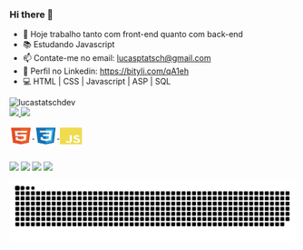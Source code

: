 ### Hi there 👋

- 💪 Hoje trabalho tanto com front-end quanto com back-end
- 📚 Estudando Javascript
- 📫 Contate-me no email: lucasptatsch@gmail.com
- 🔗 Perfil no Linkedin: https://bityli.com/qA1eh
- 💻 HTML | CSS | Javascript | ASP | SQL
<img src="https://komarev.com/ghpvc/?username=lucastatschdev&color=green" alt="lucastatschdev" />

<div>
  <a href="https://github.com/lucastatschdev">
  <img height="180em" src="https://github-readme-stats.vercel.app/api?username=lucastatschdev&show_icons=true&theme=react&include_all_commits=true&count_private=true"/>
  <img height="180em" src="https://github-readme-stats.vercel.app/api/top-langs/?username=lucastatschdev&layout=compact&langs_count=7&theme=react"/>
</div>
<div style="display: inline_block"><br>
  <img align="center" alt="Rafa-HTML" height="30" width="40" src="https://raw.githubusercontent.com/devicons/devicon/master/icons/html5/html5-original.svg">
  <img align="center" alt="Rafa-CSS" height="30" width="40" src="https://raw.githubusercontent.com/devicons/devicon/master/icons/css3/css3-original.svg">
  <img align="center" alt="Rafa-Js" height="30" width="40" src="https://raw.githubusercontent.com/devicons/devicon/master/icons/javascript/javascript-plain.svg">
</div>
  
  ##
 
<div> 
  <a href="https://instagram.com/lucastatsch" target="_blank"><img src="https://img.shields.io/badge/-Instagram-%23E4405F?style=for-the-badge&logo=instagram&logoColor=white" target="_blank"></a>
  <a href = "mailto:lucasptatsch@gmail.com"><img src="https://img.shields.io/badge/-Gmail-%23333?style=for-the-badge&logo=gmail&logoColor=white" target="_blank"></a>
  <a href="https://www.linkedin.com/in/lucas-tatsch-3a0096204" target="_blank"><img src="https://img.shields.io/badge/-LinkedIn-%230077B5?style=for-the-badge&logo=linkedin&logoColor=white" target="_blank"></a>
   <a href="https://api.whatsapp.com/send?phone=5548988286856" target="_blank"><img src="https://img.shields.io/badge/WhatsApp-25D366?style=for-the-badge&logo=whatsapp&logoColor=white" target="_blank"></a>
 
  ![Snake animation](https://github.com/lucastatschdev/lucastatschdev/blob/output/github-contribution-grid-snake.svg)
 
</div>
